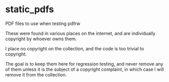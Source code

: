 # static_pdfs

PDF files to use when testing pdfrw

These were found in various places on the internet,
and are individually copyright by whoever owns them.

I place no copyright on the collection, and the code
is too trivial to copyright.

The goal is to keep them here for regression testing,
and never remove any of them unless it is the subject
of a copyright complaint, in which case I will remove
it from the collection.
